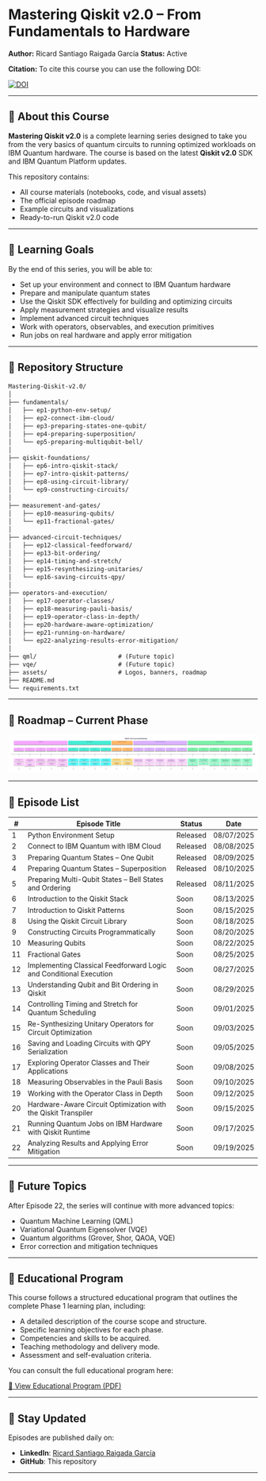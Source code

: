 # Mastering Qiskit v2.0 – From Fundamentals to Hardware

**Author:** Ricard Santiago Raigada García
**Status:** Active

**Citation:** To cite this course you can use the following DOI:

[![DOI](https://zenodo.org/badge/DOI/10.5281/zenodo.16872377.svg)](https://doi.org/10.5281/zenodo.16872377)

---

## 📖 About this Course

**Mastering Qiskit v2.0** is a complete learning series designed to take you from the very basics of quantum circuits to running optimized workloads on IBM Quantum hardware.
The course is based on the latest **Qiskit v2.0** SDK and IBM Quantum Platform updates.

This repository contains:

- All course materials (notebooks, code, and visual assets)
- The official episode roadmap
- Example circuits and visualizations
- Ready-to-run Qiskit v2.0 code

---

## 🎯 Learning Goals

By the end of this series, you will be able to:

- Set up your environment and connect to IBM Quantum hardware
- Prepare and manipulate quantum states
- Use the Qiskit SDK effectively for building and optimizing circuits
- Apply measurement strategies and visualize results
- Implement advanced circuit techniques
- Work with operators, observables, and execution primitives
- Run jobs on real hardware and apply error mitigation

---

## 📂 Repository Structure

```plain
Mastering-Qiskit-v2.0/
│
├── fundamentals/
│   ├── ep1-python-env-setup/
│   ├── ep2-connect-ibm-cloud/
│   ├── ep3-preparing-states-one-qubit/
│   ├── ep4-preparing-superposition/
│   └── ep5-preparing-multiqubit-bell/
│
├── qiskit-foundations/
│   ├── ep6-intro-qiskit-stack/
│   ├── ep7-intro-qiskit-patterns/
│   ├── ep8-using-circuit-library/
│   └── ep9-constructing-circuits/
│
├── measurement-and-gates/
│   ├── ep10-measuring-qubits/
│   └── ep11-fractional-gates/
│
├── advanced-circuit-techniques/
│   ├── ep12-classical-feedforward/
│   ├── ep13-bit-ordering/
│   ├── ep14-timing-and-stretch/
│   ├── ep15-resynthesizing-unitaries/
│   └── ep16-saving-circuits-qpy/
│
├── operators-and-execution/
│   ├── ep17-operator-classes/
│   ├── ep18-measuring-pauli-basis/
│   ├── ep19-operator-class-in-depth/
│   ├── ep20-hardware-aware-optimization/
│   ├── ep21-running-on-hardware/
│   └── ep22-analyzing-results-error-mitigation/
│
├── qml/                       # (Future topic)
├── vqe/                       # (Future topic)
├── assets/                    # Logos, banners, roadmap
├── README.md
└── requirements.txt
```

---

## 📅 Roadmap – Current Phase

![Qiskit v2.0 Learning Roadmap – Phase 1](assets/qiskit-v2-roadmap.png)

---

## 📜 Episode List

| #   | Episode Title                                                   | Status       | Date       |
|-----|-----------------------------------------------------------------|--------------|------------|
| 1   | Python Environment Setup                                        | Released     | 08/07/2025 |
| 2   | Connect to IBM Quantum with IBM Cloud                           | Released     | 08/08/2025 |
| 3   | Preparing Quantum States – One Qubit                            | Released     | 08/09/2025 |
| 4   | Preparing Quantum States – Superposition                        | Released     | 08/10/2025 |
| 5   | Preparing Multi-Qubit States – Bell States and Ordering         | Released     | 08/11/2025 |
| 6   | Introduction to the Qiskit Stack                                | Soon         | 08/13/2025 |
| 7   | Introduction to Qiskit Patterns                                 | Soon         | 08/15/2025 |
| 8   | Using the Qiskit Circuit Library                                | Soon         | 08/18/2025 |
| 9   | Constructing Circuits Programmatically                          | Soon         | 08/20/2025 |
| 10  | Measuring Qubits                                                 | Soon         | 08/22/2025 |
| 11  | Fractional Gates                                                 | Soon         | 08/25/2025 |
| 12  | Implementing Classical Feedforward Logic and Conditional Execution | Soon     | 08/27/2025    |
| 13  | Understanding Qubit and Bit Ordering in Qiskit                  | Soon         | 08/29/2025   |
| 14  | Controlling Timing and Stretch for Quantum Scheduling           | Soon         | 09/01/2025   |
| 15  | Re-Synthesizing Unitary Operators for Circuit Optimization      | Soon         | 09/03/2025  |
| 16  | Saving and Loading Circuits with QPY Serialization              | Soon         | 09/05/2025 |
| 17  | Exploring Operator Classes and Their Applications               | Soon         | 09/08/2025 |
| 18  | Measuring Observables in the Pauli Basis                        | Soon         | 09/10/2025 |
| 19  | Working with the Operator Class in Depth                        | Soon         | 09/12/2025 |
| 20  | Hardware-Aware Circuit Optimization with the Qiskit Transpiler  | Soon         | 09/15/2025 |
| 21  | Running Quantum Jobs on IBM Hardware with Qiskit Runtime        | Soon         | 09/17/2025  |
| 22  | Analyzing Results and Applying Error Mitigation                 | Soon         | 09/19/2025 |

---

## 🚀 Future Topics

After Episode 22, the series will continue with more advanced topics:

- Quantum Machine Learning (QML)
- Variational Quantum Eigensolver (VQE)
- Quantum algorithms (Grover, Shor, QAOA, VQE)
- Error correction and mitigation techniques

---

## 📜 Educational Program

This course follows a structured educational program that outlines the complete Phase 1 learning plan, including:

- A detailed description of the course scope and structure.
- Specific learning objectives for each phase.
- Competencies and skills to be acquired.
- Teaching methodology and delivery mode.
- Assessment and self-evaluation criteria.

You can consult the full educational program here:

[📄 View Educational Program (PDF)](assets/Mastering_Qiskit_v2_0___Phase_1_Curriculum.pdf)

---

## 📢 Stay Updated

Episodes are published daily on:

- **LinkedIn**: [Ricard Santiago Raigada García](https://www.linkedin.com/in/ricard-santiago-raigada-garc%C3%ADa/)
- **GitHub**: This repository

---
